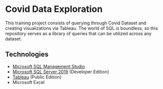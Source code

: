 # Covid Data Exploration
This training project consists of querying through Covid Dataset and creating visualizations via Tableau. The world of SQL is boundless, so this repository serves as a library of queries that can be utilized across any dataset.

## Technologies
* [Microsoft SQL Management Studio](https://docs.microsoft.com/en-us/sql/ssms/download-sql-server-management-studio-ssms?view=sql-server-ver15)
* [Microsoft SQL Server 2019](https://www.microsoft.com/en-us/sql-server/sql-server-downloads) (Developer Edition)
* [Tableau](https://public.tableau.com/en-us/s/) (Public Edition)
* Microsoft Excel
